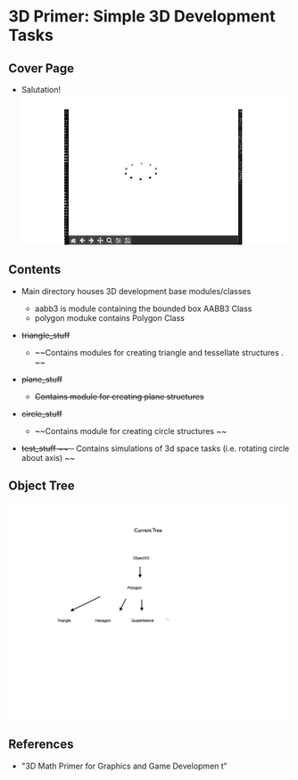 # 3D Primer: Simple 3D Development Tasks

## Cover Page
* Salutation!
![cool gif](media/spin_anim.gif)

## Contents 

* Main directory houses 3D development base modules/classes 
    - aabb3 is module containing the bounded box AABB3 Class 
    - polygon moduke contains Polygon Class

* ~~triangle_stuff~~
    - ~~Contains modules for creating triangle and tessellate structures . ~~
*  ~~plane_stuff~~
    - ~~Contains module for creating plane structures~~
*  ~~circle_stuff~~
    - ~~Contains module for creating circle structures ~~
*  ~~test_stuff ~~
    -~~ Contains simulations of 3d space tasks (i.e. rotating circle about axis) ~~
## Object Tree 
![object tree](media/objectTree.1.png)

## References
- "3D Math Primer for Graphics and Game Developmen t" 

